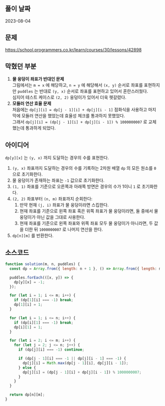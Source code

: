 ## 풀이 날짜
2023-08-04

## 문제
https://school.programmers.co.kr/learn/courses/30/lessons/42898

## 막혔던 부분
1. **물 웅덩이 좌표가 반대인 문제**  
그림에서는 `m = x` 에 해당하고, `n = y` 에 해당해서 `(x, y)` 순서로 좌표를 표현하지만
`puddles` 는 반대로 `(y, x)` 순서로 좌표를 표현하고 있어서 혼란스러웠다.  
심지어 테스트 케이스로 `(2, 2)` 웅덩이가 있어서 더욱 헷갈렸다.  
2. **모듈러 연산 효율 문제**  
처음에는 `dp[j][i] = dp[j - 1][i] + dp[j][i - 1]` 점화식을 사용하고 마지막에 모듈러 연산을 했었는데 효율성 체크를 통과하지 못했었다.  
그래서 `dp[j][i] = (dp[j - 1][i] + dp[j][i - 1]) % 1000000007` 로 교체했는데 통과하게 되었다.

## 아이디어
`dp[y][x]` 는 `(y, x)` 까지 도달하는 경우의 수를 표현한다.  

1. `(y, x)` 좌표까지 도달하는 경우의 수를 기록하는 2차원 배열 `dp` 의 모든 원소를 `0` 으로 초기화한다.  
2. 물 웅덩이가 존재하는 좌표는 `-1` 값으로 초기화한다.
3. `(1, 1)` 좌표를 기준으로 오른쪽과 아래쪽 방면은 경우의 수가 1이니 `1` 로 초기화한다.  
4. `(2, 2)` 좌표부터 `(n, m)` 좌표까지 순회한다:  
    1. 만약 현재 `(j, i)` 좌표가 물 웅덩이라면 스킵한다.  
    2. 현재 좌표를 기준으로 왼쪽 좌표 혹은 위쪽 좌표가 물 웅덩이라면, 둘 중에서 물 웅덩이가 아닌 값을 그대로 사용한다.  
    3. 현재 좌표를 기준으로 왼쪽 좌표와 위쪽 좌표 모두 물 웅덩이가 아니라면, 두 값을 더한 뒤 `1000000007` 로 나머지 연산을 한다.  
5. `dp[n][m]` 를 반환한다.  

## 소스코드
```js
function solution(m, n, puddles) {
  const dp = Array.from({ length: n + 1 }, () => Array.from({ length: m + 1 }).fill(0));

  puddles.forEach(([x, y]) => {
    dp[y][x] = -1;
  });

  for (let i = 1; i <= m; i++) {
    if (dp[1][i] === -1) break;
    dp[1][i] = 1;
  }

  for (let i = 1; i <= n; i++) {
    if (dp[i][1] === -1) break;
    dp[i][1] = 1;
  }

  for (let i = 2; i <= m; i++) {
    for (let j = 2; j <= n; j++) {
      if (dp[j][i] === -1) continue;

      if (dp[j - 1][i] === -1 || dp[j][i - 1] === -1) {
        dp[j][i] = Math.max(dp[j - 1][i], dp[j][i - 1]);
      } else {
        dp[j][i] = (dp[j - 1][i] + dp[j][i - 1]) % 1000000007;
      }
    }
  }

  return dp[n][m];
}
```